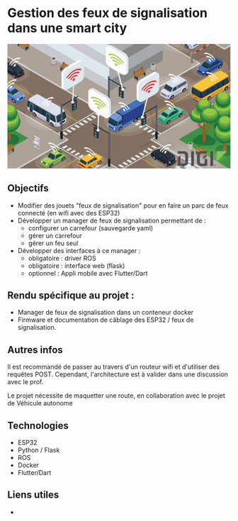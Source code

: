 # Gestion des feux de signalisation dans une smart city
![YoloRoad](img/smarttrafficlight.jpg)

## Objectifs
- Modifier des jouets "feux de signalisation" pour en faire un parc de feux connecté (en wifi avec des ESP32)
- Développer un manager de feux de signalisation permettant de :
  - configurer un carrefour (sauvegarde yaml)
  - gérer un carrefour
  - gérer un feu seul
- Développer des interfaces à ce manager :
  - obligatoire : driver ROS
  - obligatoire : interface web (flask)
  - optionnel : Appli mobile avec Flutter/Dart


## Rendu spécifique au projet :
- Manager de feux de signalisation dans un conteneur docker
- Firmware et documentation de câblage des ESP32 / feux de signalisation. 


## Autres infos
Il est recommandé de passer au travers d'un routeur wifi et d'utiliser des requêtes POST. Cependant, l'architecture est à valider dans une discussion avec le prof.  

Le projet nécessite de maquetter une route, en collaboration avec le projet de Véhicule autonome

## Technologies
* ESP32
* Python / Flask
* ROS
* Docker
* Flutter/Dart

## Liens utiles
* []()

